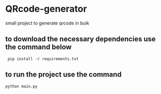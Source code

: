 # QRcode-generator
small project to generate qrcode in bulk


## to download the necessary dependencies use the command below
```
 pip install -r requirements.txt
```

## to run the project use the command
```
python main.py
```